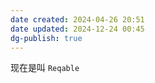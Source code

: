 ```yaml
---
date created: 2024-04-26 20:51
date updated: 2024-12-24 00:45
dg-publish: true
---
```


现在是叫 `Reqable`
